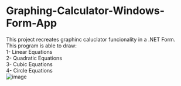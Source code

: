 # Graphing-Calculator-Windows-Form-App
This project recreates graphinc caluclator funcionality in a .NET Form.<br />
This program is able to draw:<br />
1- Linear Equations<br />
2- Quadratic Equations<br />
3- Cubic Equations<br />
4- Circle Equations <br />
![image](https://user-images.githubusercontent.com/75691955/118146416-37784680-b3d4-11eb-9596-7e289167390f.png)

